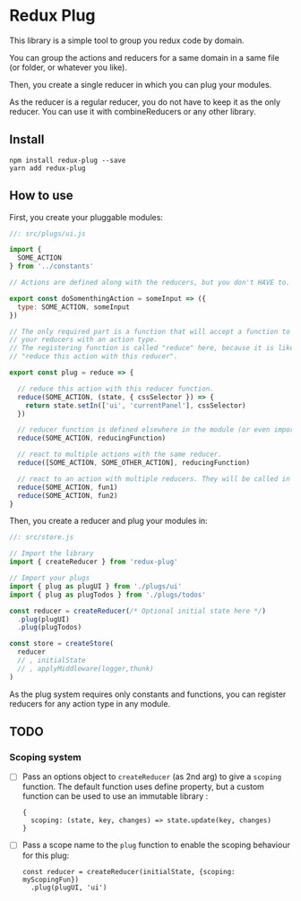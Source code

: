 # Redux Plug

This library is a simple tool to group you redux code by domain.

You can group the actions and reducers for a same domain in a same file (or
folder, or whatever you like).

Then, you create a single reducer in which you can plug your modules.

As the reducer is a regular reducer, you do not have to keep it as the only
reducer. You can use it with combineReducers or any other library.


## Install

    npm install redux-plug --save
    yarn add redux-plug

## How to use

First, you create your pluggable modules:

```javascript
//: src/plugs/ui.js

import {
  SOME_ACTION
} from '../constants'

// Actions are defined along with the reducers, but you don't HAVE to.

export const doSomenthingAction = someInput => ({
  type: SOME_ACTION, someInput
})

// The only required part is a function that will accept a function to register
// your reducers with an action type.
// The registering function is called "reduce" here, because it is like calling
// "reduce this action with this reducer".

export const plug = reduce => {

  // reduce this action with this reducer function.
  reduce(SOME_ACTION, (state, { cssSelector }) => {
    return state.setIn(['ui', 'currentPanel'], cssSelector)
  })

  // reducer function is defined elsewhere in the module (or even imported).
  reduce(SOME_ACTION, reducingFunction)

  // react to multiple actions with the same reducer.
  reduce([SOME_ACTION, SOME_OTHER_ACTION], reducingFunction)

  // react to an action with multiple reducers. They will be called in order.
  reduce(SOME_ACTION, fun1)
  reduce(SOME_ACTION, fun2)
}

```

Then, you create a reducer and plug your modules in:

```javascript
//: src/store.js

// Import the library
import { createReducer } from 'redux-plug'

// Import your plugs
import { plug as plugUI } from './plugs/ui'
import { plug as plugTodos } from './plugs/todos'

const reducer = createReducer(/* Optional initial state here */)
  .plug(plugUI)
  .plug(plugTodos)

const store = createStore(
  reducer
  // , initialState
  // , applyMiddleware(logger,thunk)
)
```

As the plug system requires only constants and functions, you can register
reducers for any action type in any module.

## TODO

### Scoping system

- [ ] Pass an options object to `createReducer` (as 2nd arg) to give a `scoping`
      function. The default function uses define property, but a custom function
      can be used to use an immutable library :

      {
        scoping: (state, key, changes) => state.update(key, changes)
      }



- [ ] Pass a scope name to the `plug` function to enable the scoping behaviour
      for this plug:

      const reducer = createReducer(initialState, {scoping: myScopingFun})
        .plug(plugUI, 'ui')
